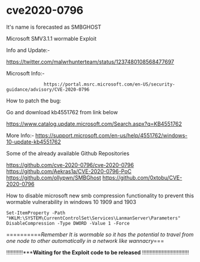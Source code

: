 # cve2020-0796
It's name is forecasted as SMBGHOST

Microsoft SMV3.1.1 wormable Exploit

Info and Update:-

https://twitter.com/malwrhunterteam/status/1237480108568477697

Microsoft Info:-

                  https://portal.msrc.microsoft.com/en-US/security-guidance/advisory/CVE-2020-0796

How to patch the bug:

Go and download kb4551762 from link below

 https://www.catalog.update.microsoft.com/Search.aspx?q=KB4551762


More Info:-
                https://support.microsoft.com/en-us/help/4551762/windows-10-update-kb4551762


Some of the already available Github Repositories

https://github.com/cve-2020-0796/cve-2020-0796
https://github.com/Aekras1a/CVE-2020-0796-PoC
https://github.com/ollypwn/SMBGhost
https://github.com/0xtobu/CVE-2020-0796



How to disable microsoft new smb compression functionality to prevent this wormable vulnerability in windows 10 1909 and 1903

    Set-ItemProperty -Path "HKLM:\SYSTEM\CurrentControlSet\Services\LanmanServer\Parameters" DisableCompression -Type DWORD -Value 1 -Force



   ==========*Remember It is wormable so it has the potential to travel from one node to other automatically in a network like wannacry*===

!!!!!!!!!!!*****************Waiting for the Exploit code to be released************** !!!!!!!!!!!!!!!!!!!!!!!!!!!!!!!

